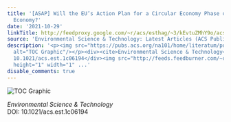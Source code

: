 ```yaml
---
title: '[ASAP] Will the EU’s Action Plan for a Circular Economy Phase out the Linear
  Economy?'
date: '2021-10-29'
linkTitle: http://feedproxy.google.com/~r/acs/esthag/~3/kEvtuZMhY9o/acs.est.1c06194
source: 'Environmental Science & Technology: Latest Articles (ACS Publications)'
description: '<p><img src="https://pubs.acs.org/na101/home/literatum/publisher/achs/journals/content/esthag/0/esthag.ahead-of-print/acs.est.1c06194/20211029/images/medium/es1c06194_0002.gif"
  alt="TOC Graphic"/></p><div><cite>Environmental Science & Technology</cite></div><div>DOI:
  10.1021/acs.est.1c06194</div><img src="http://feeds.feedburner.com/~r/acs/esthag/~4/kEvtuZMhY9o"
  height="1" width="1" ...'
disable_comments: true
---
```

<p><img src="https://pubs.acs.org/na101/home/literatum/publisher/achs/journals/content/esthag/0/esthag.ahead-of-print/acs.est.1c06194/20211029/images/medium/es1c06194_0002.gif" alt="TOC Graphic"/></p><div><cite>Environmental Science & Technology</cite></div><div>DOI: 10.1021/acs.est.1c06194</div><img src="http://feeds.feedburner.com/~r/acs/esthag/~4/kEvtuZMhY9o" height="1" width="1" ...